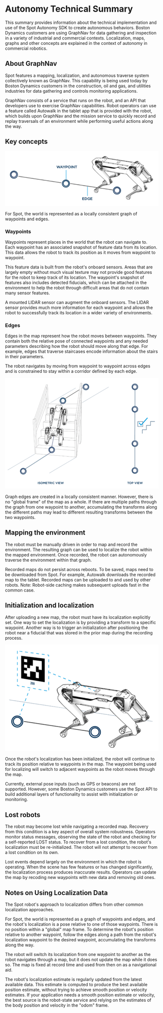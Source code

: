 <!--
Copyright (c) 2021 Boston Dynamics, Inc.  All rights reserved.

Downloading, reproducing, distributing or otherwise using the SDK Software
is subject to the terms and conditions of the Boston Dynamics Software
Development Kit License (20191101-BDSDK-SL).
-->

# Autonomy Technical Summary

This summary provides information about the technical implementation and use of the Spot Autonomy SDK to create autonomous behaviors. Boston Dynamics customers are using GraphNav for data gathering and inspection in a variety of industrial and commercial contexts. Localization, maps, graphs and other concepts are explained in the context of autonomy in commercial robotics.


## About GraphNav

Spot features a mapping, localization, and autonomous traverse system collectively known as GraphNav. This capability is being used today by Boston Dynamics customers in the construction, oil and gas, and utilities industries for data gathering and controls monitoring applications.

GraphNav consists of a service that runs on the robot, and an API that developers use to exercise GraphNav capabilities. Robot operators can use a feature called Autowalk in the tablet app that is provided with the robot, which builds upon GraphNav and the mission service to quickly record and replay traversals of an environment while performing useful actions along the way.


## Key concepts


![waypoints and edges](images/tech_summary1.png)

For Spot, the world is represented as a locally consistent graph of waypoints and edges.

### Waypoints

Waypoints represent places in the world that the robot can navigate to. Each waypoint has an associated snapshot of feature data from its location. This data allows the robot to track its position as it moves from waypoint to waypoint.

This feature data is built from the robot's onboard sensors. Areas that are largely empty without much visual texture may not provide good features for the robot to keep track of its location. The waypoint's snapshot of features also includes detected fiducials, which can be attached in the environment to help the robot through difficult areas that do not contain many sensor features.

A mounted LIDAR sensor can augment the onboard sensors. The LIDAR sensor provides much more information for each waypoint and allows the robot to successfully track its location in a wider variety of environments.

### Edges

Edges in the map represent how the robot moves between waypoints. They contain both the relative pose of connected waypoints and any needed parameters describing how the robot should move along that edge. For example, edges that traverse staircases encode information about the stairs in their parameters.

The robot navigates by moving from waypoint to waypoint across edges and is constrained to stay within a corridor defined by each edge.


![isometric top view](images/tech_summary2.png)


Graph edges are created in a locally consistent manner. However, there is no "global frame" of the map as a whole. If there are multiple paths through the graph from one waypoint to another, accumulating the transforms along the different paths may lead to different resulting transforms between the two waypoints.

## Mapping the environment

The robot must be manually driven in order to map and record the environment. The resulting graph can be used to localize the robot within the mapped environment. Once recorded, the robot can autonomously traverse the environment within that graph.

Recorded maps do not persist across reboots. To be saved, maps need to be downloaded from Spot. For example, Autowalk downloads the recorded map to the tablet. Recorded maps can be uploaded to and used by other robots. Note: Robot-side caching makes subsequent uploads fast in the common case.


## Initialization and localization

After uploading a new map, the robot must have its localization explicitly set. One way to set the localization is by providing a transform to a specific waypoint.  Another way is to trigger an initialization after positioning the robot near a fiducial that was stored in the prior map during the recording process.


![fiducials](images/tech_summary3.png)

Once the robot's localization has been initialized, the robot will continue to track its position relative to waypoints in the map. The waypoint being used for localizing will switch to adjacent waypoints as the robot moves through the map.

Currently, external pose inputs (such as GPS or beacons) are not supported. However, some Boston Dynamics customers use the Spot API to build additional layers of functionality to assist with initialization or monitoring.

## Lost robots

The robot may become lost while navigating a recorded map. Recovery from this condition is a key aspect of overall system robustness. Operators monitor status messages, observing the state of the robot and checking for a self-reported LOST status. To recover from a lost condition, the robot's localization must be re-initialized. The robot will not attempt to recover from a lost condition on its own.

Lost events depend largely on the environment in which the robot is operating. When the scene has few features or has changed significantly, the localization process produces inaccurate results. Operators can update the map by recoding new waypoints with new data and removing old ones.


## Notes on Using Localization Data

The Spot robot's approach to localization differs from other common localization approaches.

For Spot, the world is represented as a graph of waypoints and edges, and the robot's localization is a pose relative to one of those waypoints.  There is no position within a "global" map frame. To determine the robot's position relative to another waypoint, follow the edges along a path from the robot's localization waypoint to the desired waypoint, accumulating the transforms along the way.

The robot will switch its localization from one waypoint to another as the robot navigates through a map, but it does not update the map while it does so. The map is fixed at record time and used from then on as a navigational aid.

The robot's localization estimate is regularly updated from the latest available data. This estimate is computed to produce the best available position estimate, without trying to achieve smooth position or velocity estimates. If your application needs a smooth position estimate or velocity, the best source is the robot-state service and relying on the estimates of the body position and velocity in the "odom" frame.

